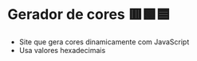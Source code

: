 # Gerador de cores 🟥🟩🟦
- Site que gera cores dinamicamente com JavaScript
- Usa valores hexadecimais
